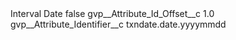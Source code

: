 <?xml version="1.0" encoding="UTF-8"?>
<CustomMetadata xmlns="http://soap.sforce.com/2006/04/metadata" xmlns:xsi="http://www.w3.org/2001/XMLSchema-instance" xmlns:xsd="http://www.w3.org/2001/XMLSchema">
    <label>Interval Date</label>
    <protected>false</protected>
    <values>
        <field>gvp__Attribute_Id_Offset__c</field>
        <value xsi:type="xsd:double">1.0</value>
    </values>
    <values>
        <field>gvp__Attribute_Identifier__c</field>
        <value xsi:type="xsd:string">txndate.date.yyyymmdd</value>
    </values>
</CustomMetadata>
